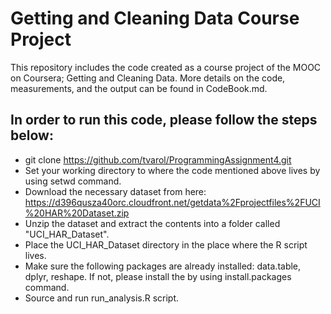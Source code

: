 # Getting and Cleaning Data Course Project
This repository includes the code created as a course project of the MOOC
on Coursera; Getting and Cleaning Data. More details on the code, measurements, and the output can be found in CodeBook.md.

## In order to run this code, please follow the steps below:
* git clone https://github.com/tvarol/ProgrammingAssignment4.git
* Set your working directory to where the code mentioned above lives by using setwd command.
* Download the necessary dataset from here: https://d396qusza40orc.cloudfront.net/getdata%2Fprojectfiles%2FUCI%20HAR%20Dataset.zip
* Unzip the dataset and extract the contents into a folder called "UCI\_HAR\_Dataset".
* Place the UCI\_HAR\_Dataset directory in the place where the R script lives.
* Make sure the following packages are already installed: data.table, dplyr, reshape. If not, please install the by using install.packages command.
* Source and run run_analysis.R script.

